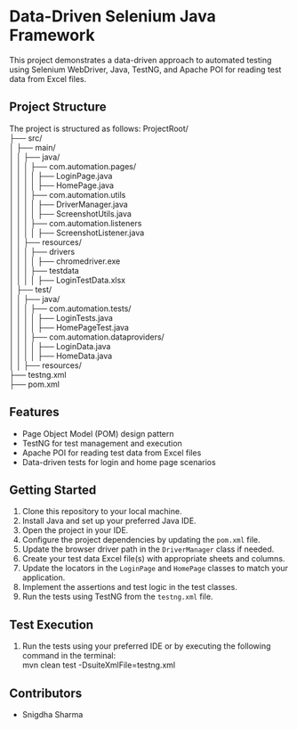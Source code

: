 # Data-Driven Selenium Java Framework

This project demonstrates a data-driven approach to automated testing using Selenium WebDriver, Java, TestNG, and Apache POI for reading test data from Excel files.

## Project Structure

The project is structured as follows:
ProjectRoot/  
├── src/  
│ ├── main/   
│ │ ├── java/    
│ │ │ ├── com.automation.pages/   
│ │ │ │ ├── LoginPage.java   
│ │ │ │ ├── HomePage.java   
│ │ │ ├── com.automation.utils   
│ │ │ │ ├── DriverManager.java   
│ │ │ │ ├── ScreenshotUtils.java   
│ │ │ ├── com.automation.listeners   
│ │ │ │ ├── ScreenshotListener.java   
│ │ ├── resources/   
│ │ │ ├── drivers    
│ │ │ │ ├── chromedriver.exe   
│ │ │ ├── testdata   
│ │ │ │ ├── LoginTestData.xlsx   
│ ├── test/    
│ │ ├── java/    
│ │ │ ├── com.automation.tests/    
│ │ │ │ ├── LoginTests.java   
│ │ │ │ ├── HomePageTest.java   
│ │ │ ├── com.automation.dataproviders/    
│ │ │ │ ├── LoginData.java    
│ │ │ │ ├── HomeData.java    
│ │ ├── resources/    
├── testng.xml   
├── pom.xml   


## Features

- Page Object Model (POM) design pattern
- TestNG for test management and execution
- Apache POI for reading test data from Excel files
- Data-driven tests for login and home page scenarios

## Getting Started

1. Clone this repository to your local machine.
2. Install Java and set up your preferred Java IDE.
3. Open the project in your IDE.
4. Configure the project dependencies by updating the `pom.xml` file.
5. Update the browser driver path in the `DriverManager` class if needed.
6. Create your test data Excel file(s) with appropriate sheets and columns.
7. Update the locators in the `LoginPage` and `HomePage` classes to match your application.
8. Implement the assertions and test logic in the test classes.
9. Run the tests using TestNG from the `testng.xml` file.

## Test Execution

1. Run the tests using your preferred IDE or by executing the following command in the terminal:   
mvn clean test -DsuiteXmlFile=testng.xml

## Contributors

- Snigdha Sharma
